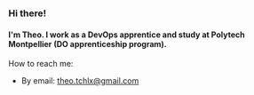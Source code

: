 ### Hi there!
#### I'm Theo. I work as a DevOps apprentice and study at Polytech Montpellier (DO apprenticeship program).
How to reach me:
* By email: theo.tchlx@gmail.com
</br>
<!--
I'm currently learning:
* 
My current projects include:
* Beep, a discord-like Web app in TS with React and Adonis.
* Manar project RPG or smth
* ...therest
-->


<!--
**theotchlx/theotchlx** is a ✨ _special_ ✨ repository because its `README.md` (this file) appears on your GitHub profile.

Here are some ideas to get you started:

- 🔭 I’m currently working on ...
- 🌱 I’m currently learning ...
- 👯 I’m looking to collaborate on ...
- 🤔 I’m looking for help with ...
- 💬 Ask me about ...
- 📫 How to reach me: ...
- 😄 Pronouns: ...
- ⚡ Fun fact: ...
-->
